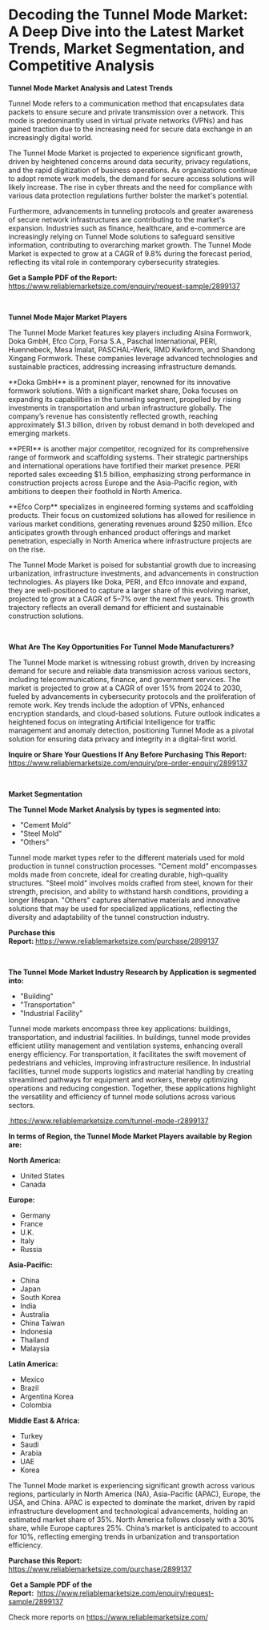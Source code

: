 <p><h1>Decoding the Tunnel Mode Market: A Deep Dive into the Latest Market Trends, Market Segmentation, and Competitive Analysis</h1></p><p><strong>Tunnel Mode Market Analysis and Latest Trends</strong></p>
<p><p>Tunnel Mode refers to a communication method that encapsulates data packets to ensure secure and private transmission over a network. This mode is predominantly used in virtual private networks (VPNs) and has gained traction due to the increasing need for secure data exchange in an increasingly digital world. </p><p>The Tunnel Mode Market is projected to experience significant growth, driven by heightened concerns around data security, privacy regulations, and the rapid digitization of business operations. As organizations continue to adopt remote work models, the demand for secure access solutions will likely increase. The rise in cyber threats and the need for compliance with various data protection regulations further bolster the market's potential.</p><p>Furthermore, advancements in tunneling protocols and greater awareness of secure network infrastructures are contributing to the market's expansion. Industries such as finance, healthcare, and e-commerce are increasingly relying on Tunnel Mode solutions to safeguard sensitive information, contributing to overarching market growth. The Tunnel Mode Market is expected to grow at a CAGR of 9.8% during the forecast period, reflecting its vital role in contemporary cybersecurity strategies.</p></p>
<p><strong>Get a Sample PDF of the Report:&nbsp;</strong> <a href="https://www.reliablemarketsize.com/enquiry/request-sample/2899137?utm_campaign=2944&utm_medium=2&utm_source=Github&utm_content=ia&utm_term=15032025&utm_id=tunnel-mode">https://www.reliablemarketsize.com/enquiry/request-sample/2899137</a></p>
<p>&nbsp;</p>
<p><strong>Tunnel Mode Major Market Players</strong></p>
<p><p>The Tunnel Mode Market features key players including Alsina Formwork, Doka GmbH, Efco Corp, Forsa S.A., Paschal International, PERI, Huennebeck, Mesa İmalat, PASCHAL-Werk, RMD Kwikform, and Shandong Xingang Formwork. These companies leverage advanced technologies and sustainable practices, addressing increasing infrastructure demands.</p><p>**Doka GmbH** is a prominent player, renowned for its innovative formwork solutions. With a significant market share, Doka focuses on expanding its capabilities in the tunneling segment, propelled by rising investments in transportation and urban infrastructure globally. The company’s revenue has consistently reflected growth, reaching approximately $1.3 billion, driven by robust demand in both developed and emerging markets.</p><p>**PERI** is another major competitor, recognized for its comprehensive range of formwork and scaffolding systems. Their strategic partnerships and international operations have fortified their market presence. PERI reported sales exceeding $1.5 billion, emphasizing strong performance in construction projects across Europe and the Asia-Pacific region, with ambitions to deepen their foothold in North America.</p><p>**Efco Corp** specializes in engineered forming systems and scaffolding products. Their focus on customized solutions has allowed for resilience in various market conditions, generating revenues around $250 million. Efco anticipates growth through enhanced product offerings and market penetration, especially in North America where infrastructure projects are on the rise.</p><p>The Tunnel Mode Market is poised for substantial growth due to increasing urbanization, infrastructure investments, and advancements in construction technologies. As players like Doka, PERI, and Efco innovate and expand, they are well-positioned to capture a larger share of this evolving market, projected to grow at a CAGR of 5–7% over the next five years. This growth trajectory reflects an overall demand for efficient and sustainable construction solutions.</p></p>
<p>&nbsp;</p>
<p><strong>What Are The Key Opportunities For Tunnel Mode Manufacturers?</strong></p>
<p><p>The Tunnel Mode market is witnessing robust growth, driven by increasing demand for secure and reliable data transmission across various sectors, including telecommunications, finance, and government services. The market is projected to grow at a CAGR of over 15% from 2024 to 2030, fueled by advancements in cybersecurity protocols and the proliferation of remote work. Key trends include the adoption of VPNs, enhanced encryption standards, and cloud-based solutions. Future outlook indicates a heightened focus on integrating Artificial Intelligence for traffic management and anomaly detection, positioning Tunnel Mode as a pivotal solution for ensuring data privacy and integrity in a digital-first world.</p></p>
<p><strong>Inquire or Share Your Questions If Any Before Purchasing This Report:</strong> <a href="https://www.reliablemarketsize.com/enquiry/pre-order-enquiry/2899137?utm_campaign=2944&utm_medium=2&utm_source=Github&utm_content=ia&utm_term=15032025&utm_id=tunnel-mode">https://www.reliablemarketsize.com/enquiry/pre-order-enquiry/2899137</a></p>
<p>&nbsp;</p>
<p><strong>Market Segmentation</strong></p>
<p><strong>The Tunnel Mode Market Analysis by types is segmented into:</strong></p>
<p><ul><li>"Cement Mold"</li><li>"Steel Mold"</li><li>"Others"</li></ul></p>
<p><p>Tunnel mode market types refer to the different materials used for mold production in tunnel construction processes. "Cement mold" encompasses molds made from concrete, ideal for creating durable, high-quality structures. "Steel mold" involves molds crafted from steel, known for their strength, precision, and ability to withstand harsh conditions, providing a longer lifespan. "Others" captures alternative materials and innovative solutions that may be used for specialized applications, reflecting the diversity and adaptability of the tunnel construction industry.</p></p>
<p><strong>Purchase this Report:&nbsp;</strong><a href="https://www.reliablemarketsize.com/purchase/2899137?utm_campaign=2944&utm_medium=2&utm_source=Github&utm_content=ia&utm_term=15032025&utm_id=tunnel-mode">https://www.reliablemarketsize.com/purchase/2899137</a></p>
<p>&nbsp;</p>
<p><strong>The Tunnel Mode Market Industry Research by Application is segmented into:</strong></p>
<p><ul><li>"Building"</li><li>"Transportation"</li><li>"Industrial Facility"</li></ul></p>
<p><p>Tunnel mode markets encompass three key applications: buildings, transportation, and industrial facilities. In buildings, tunnel mode provides efficient utility management and ventilation systems, enhancing overall energy efficiency. For transportation, it facilitates the swift movement of pedestrians and vehicles, improving infrastructure resilience. In industrial facilities, tunnel mode supports logistics and material handling by creating streamlined pathways for equipment and workers, thereby optimizing operations and reducing congestion. Together, these applications highlight the versatility and efficiency of tunnel mode solutions across various sectors.</p></p>
<p><a href="https://www.reliablemarketsize.com/tunnel-mode-r2899137?utm_campaign=2944&utm_medium=2&utm_source=Github&utm_content=ia&utm_term=15032025&utm_id=tunnel-mode">&nbsp;https://www.reliablemarketsize.com/tunnel-mode-r2899137</a></p>
<p><strong>In terms of Region, the Tunnel Mode Market Players available by Region are:</strong></p>
<p>
    <p> <strong> North America: </strong>
        <ul>
            <li>United States</li>
            <li>Canada</li>
        </ul>
        </p> 
    <p> <strong> Europe: </strong>
        <ul>
            <li>Germany</li>
            <li>France</li>
            <li>U.K.</li>
            <li>Italy</li>
            <li>Russia</li>
        </ul>
        </p> 
    <p> <strong> Asia-Pacific: </strong>
        <ul>
            <li>China</li>
            <li>Japan</li>
            <li>South Korea</li>
            <li>India</li>
            <li>Australia</li>
            <li>China Taiwan</li>
            <li>Indonesia</li>
            <li>Thailand</li>
            <li>Malaysia</li>
        </ul>
        </p> 
    <p> <strong> Latin America: </strong>
        <ul>
            <li>Mexico</li>
            <li>Brazil</li>
            <li>Argentina Korea</li>
            <li>Colombia</li>
        </ul>
        </p> 
    <p> <strong> Middle East & Africa: </strong>
        <ul>
            <li>Turkey</li>
            <li>Saudi</li>
            <li>Arabia</li>
            <li>UAE</li>
            <li>Korea</li>
        </ul>
    </p>
    </p>
<p><p>The Tunnel Mode market is experiencing significant growth across various regions, particularly in North America (NA), Asia-Pacific (APAC), Europe, the USA, and China. APAC is expected to dominate the market, driven by rapid infrastructure development and technological advancements, holding an estimated market share of 35%. North America follows closely with a 30% share, while Europe captures 25%. China’s market is anticipated to account for 10%, reflecting emerging trends in urbanization and transportation efficiency.</p></p>
<p><strong>Purchase this Report: </strong><a href="https://www.reliablemarketsize.com/purchase/2899137?utm_campaign=2944&utm_medium=2&utm_source=Github&utm_content=ia&utm_term=15032025&utm_id=tunnel-mode">https://www.reliablemarketsize.com/purchase/2899137</a></p>
<p>&nbsp;<strong>Get a Sample PDF of the Report:&nbsp;&nbsp;</strong><a href="https://www.reliablemarketsize.com/enquiry/request-sample/2899137?utm_campaign=2944&utm_medium=2&utm_source=Github&utm_content=ia&utm_term=15032025&utm_id=tunnel-mode">https://www.reliablemarketsize.com/enquiry/request-sample/2899137</a></p>
<p><strong></strong></p>
<p>Check more reports on <a href="https://www.reliablemarketsize.com/?utm_campaign=2944&utm_medium=2&utm_source=Github&utm_content=ia&utm_term=15032025&utm_id=tunnel-mode">https://www.reliablemarketsize.com/</a></p>